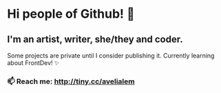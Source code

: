# Hi people of Github! 🌱

## I'm an artist, writer, she/they and coder.
Some projects are private until I consider publishing it. Currently learning about FrontDev! ✨
### 📫 Reach me: http://tiny.cc/avelialem
